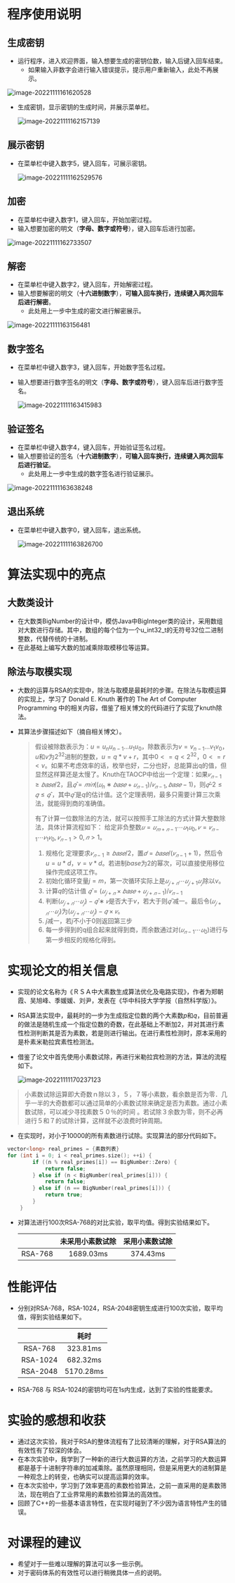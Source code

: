 # 程序使用说明

## 生成密钥

+ 运行程序，进入欢迎界面，输入想要生成的密钥位数，输入后键入回车结束。
  + 如果输入非数字会进行输入错误提示，提示用户重新输入，此处不再展示。

<img src="https://nodiff-image.oss-cn-beijing.aliyuncs.com/img/image-20221111161620528.png" alt="image-20221111161620528"  />

+ 生成密钥，显示密钥的生成时间，并展示菜单栏。

  ![image-20221111162157139](https://nodiff-image.oss-cn-beijing.aliyuncs.com/img/image-20221111162157139.png)



## 展示密钥

+ 在菜单栏中键入数字5，键入回车，可展示密钥。

  ![image-20221111162529576](https://nodiff-image.oss-cn-beijing.aliyuncs.com/img/image-20221111162529576.png)



## 加密

+ 在菜单栏中键入数字1，键入回车，开始加密过程。
+ 输入想要加密的明文（**字母、数字或符号**），键入回车后进行加密。

![image-20221111162733507](https://nodiff-image.oss-cn-beijing.aliyuncs.com/img/image-20221111162733507.png)



## 解密

+ 在菜单栏中键入数字2，键入回车，开始解密过程。
+ 输入想要解密的明文（**十六进制数字**），**可输入回车换行，连续键入两次回车后进行解密**。
  + 此处用上一步中生成的密文进行解密展示。

![image-20221111163156481](https://nodiff-image.oss-cn-beijing.aliyuncs.com/img/image-20221111163156481.png)



## 数字签名

+ 在菜单栏中键入数字3，键入回车，开始数字签名过程。

+ 输入想要进行数字签名的明文（**字母、数字或符号**），键入回车后进行数字签名。

  ![image-20221111163415983](https://nodiff-image.oss-cn-beijing.aliyuncs.com/img/image-20221111163415983.png)



## 验证签名

+ 在菜单栏中键入数字4，键入回车，开始验证签名过程。
+ 输入想要验证的签名（**十六进制数字**），**可输入回车换行，连续键入两次回车后进行验证**。
  + 此处用上一步中生成的数字签名进行验证展示。

![image-20221111163638248](https://nodiff-image.oss-cn-beijing.aliyuncs.com/img/image-20221111163638248.png)



## 退出系统

- 在菜单栏中键入数字0，键入回车，退出系统。

  ![image-20221111163826700](https://nodiff-image.oss-cn-beijing.aliyuncs.com/img/image-20221111163826700.png)





# 算法实现中的亮点

## 大数类设计

+ 在大数类BigNumber的设计中，模仿Java中BigInteger类的设计，采用数组对大数进行存储。其中，数组的每个位为一个u_int32_t的无符号32位二进制整数，代替传统的十进制。
+ 在此基础上编写大数的加减乘除取模移位等运算。



## 除法与取模实现

+ 大数的运算与RSA的实现中，除法与取模是最耗时的步骤。在除法与取模运算的实现上，学习了 Donald E. Knuth 著作的 The Art of Computer Programming 中的相关内容，借鉴了相关博文的代码进行了实现了knuth除法。

+ 其算法步骤描述如下（摘自相关博文）。

  > 假设被除数表示为：$u=u_nu_{n-1}...u_1u_0$，除数表示为$v=v_{n-1}...v_1v_0$，$u$和$v$为$2^{32}$进制的整数，$u = q * v + r$，其中$0<=q <2^{32}$，$0<=r <v$。如果不考虑效率的话，枚举也好，二分也好，总能算出q的值，但显然这样算还是太慢了。Knuth在TAOCP中给出一个定理：如果$𝑣_{𝑛−1}≥𝑏𝑎𝑠𝑒/2$，且$𝑞̂ =𝑚𝑖𝑛((𝑢_n∗𝑏𝑎𝑠𝑒+𝑢_{𝑛−1})/𝑣_{𝑛−1},𝑏𝑎𝑠𝑒−1)$，则$𝑞̂ –2≤𝑞≤𝑞̂$ ，其中$𝑞̂$ 是$q$的估计值。这个定理表明，最多只需要计算三次乘法，就能得到商的准确值。
  >
  > 有了计算一位数除法的方法，就可以按照手工除法的方式计算大整数除法，具体计算流程如下：
  > 给定非负整数$𝑢=𝑢_{𝑚+𝑛−1}⋯𝑢_1𝑢_0,𝑣=𝑣_{𝑛−1}⋯𝑣_1𝑣_0,𝑣_{𝑛−1}>0,𝑛>1$。
  >
  > 1. 规格化
  >    定理要求$𝑣_{𝑛−1}≥𝑏𝑎𝑠𝑒/2$，置$𝑑=𝑏𝑎𝑠𝑒/(𝑣_{𝑛−1}+1)$，然后令$u=u*d$，$v=v*d$。若进制$base$为2的幂次，可以直接使用移位操作完成这项工作。
  > 2. 初始化循环变量$j = m$，第一次循环实际上是$𝑢_{𝑗+𝑛}⋯𝑢_{𝑗+1}𝑢_𝑗$除以$v$。
  > 3. 计算$q$的估计值
  >    $𝑞̂ =(𝑢_{𝑗+𝑛}×𝑏𝑎𝑠𝑒+𝑢_{𝑗+𝑛−1})/𝑣_{𝑛−1}$
  > 4. 判断$(𝑢_{𝑗+𝑛}⋯𝑢_𝑗)-𝑞̂ ∗𝑣$是否大于$v$，若大于则$𝑞̂$ 减一。最后令$(𝑢_{𝑗+𝑛}⋯𝑢_𝑗)$为$(𝑢_{𝑗+𝑛}⋯𝑢_𝑗)-𝑞×𝑣$。
  > 5. $j$减一，若$j$不小于0则返回第三步
  > 6. 每一步得到的q组合起来就得到商，而余数通过对$(𝑢_{𝑛−1}⋯𝑢_0)$进行与第一步相反的规格化得到。





# 实现论文的相关信息

+ 实现的论文名称为《ＲＳＡ中大素数生成算法优化及电路实现》，作者为郑朝霞、吴旭峰、季媛媛、刘尹，发表在《华中科技大学学报（自然科学版）》。

+ RSA算法实现中，最耗时的一步为生成指定位数的两个大素数$p$和$q$，目前普遍的做法是随机生成一个指定位数的奇数，在此基础上不断加2，并对其进行素性检测判断其是否为素数，若是则进行输出。在进行素性检测时，原本采用的是朴素米勒拉宾素性检测法。

+ 借鉴了论文中首先使用小素数试除，再进行米勒拉宾检测的方法，算法的流程如下。

  ![image-20221111170237123](https://nodiff-image.oss-cn-beijing.aliyuncs.com/img/image-20221111170237123.png)

> 小素数试除运算即大奇数ｎ除以３，５，７等小素数，看余数是否为零．几乎一半的大奇数都可以通过简单的小素数试除来确定是否为素数。通过小素数试除，可以减少寻找素数５０％的时间 。若试除３余数为零，则不必再进行５和７的试除计算，这样就不必浪费时钟周期。

+ 在实现时，对小于10000的所有素数进行试除。实现算法的部分代码如下。

```c++
vector<long> real_primes = {素数列表}
for (int i = 0; i < real_primes.size(); ++i) {
        if ((n % real_primes[i]) == BigNumber::Zero) {
            return false;
        } else if (n < BigNumber(real_primes[i])) {
            return false;
        } else if (n == BigNumber(real_primes[i])) {
            return true;
        }
    }
```

+ 对算法进行100次RSA-768的对比实验，取平均值。得到实验结果如下。

  |         | 未采用小素数试除 | 采用小素数试除 |
  | :-----: | :--------------: | :------------: |
  | RSA-768 |    1689.03ms     |    374.43ms    |





# 性能评估

+ 分别对RSA-768，RSA-1024，RSA-2048密钥生成进行100次实验，取平均值，得到实验结果如下。

  |          |   耗时    |
  | :------: | :-------: |
  | RSA-768  | 323.81ms  |
  | RSA-1024 | 682.32ms  |
  | RSA-2048 | 5170.28ms |

+ RSA-768 与 RSA-1024的密钥均可在1s内生成，达到了实验的性能要求。





# 实验的感想和收获

+ 通过这次实验，我对于RSA的整体流程有了比较清晰的理解，对于RSA算法的有效性有了较深的体会。
+ 在本次实验中，我学到了一种新的进行大数运算的方法，之前学习的大数运算都是基于十进制字符串的加减乘除。虽然原理相同，但是采用更大的进制算是一种观念上的转变，也确实可以提高运算的效率。
+ 在本次实验中，学习到了效率更高的素数检验算法，之前一直采用的是素数筛法，现在明白了工业界常用的素数检验算法的高效性。
+ 回顾了C++的一些基本语言特性，在实现时碰到了不少因为语言特性产生的错误。



# 对课程的建议

+ 希望对于一些难以理解的算法可以多一些示例。
+ 对于密码体系的有效性可以进行稍微具体一点的说明。




